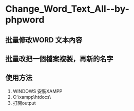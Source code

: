 # Change_Word_Text_All--by-phpword


## 批量修改WORD 文本內容



## 批量改把一個檔案複製，再新的名字


## 使用方法
1. WINDOWS 安裝XAMPP
2. C:\xampp\htdocs\
3. 打開output
